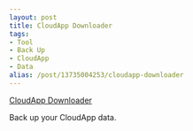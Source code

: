 ```yaml
---
layout: post
title: CloudApp Downloader
tags:
- Tool
- Back Up
- CloudApp
- Data
alias: /post/13735004253/cloudapp-downloader
---
```

[CloudApp Downloader](http://cloudapp.vaders.cz/)

Back up your CloudApp data.


